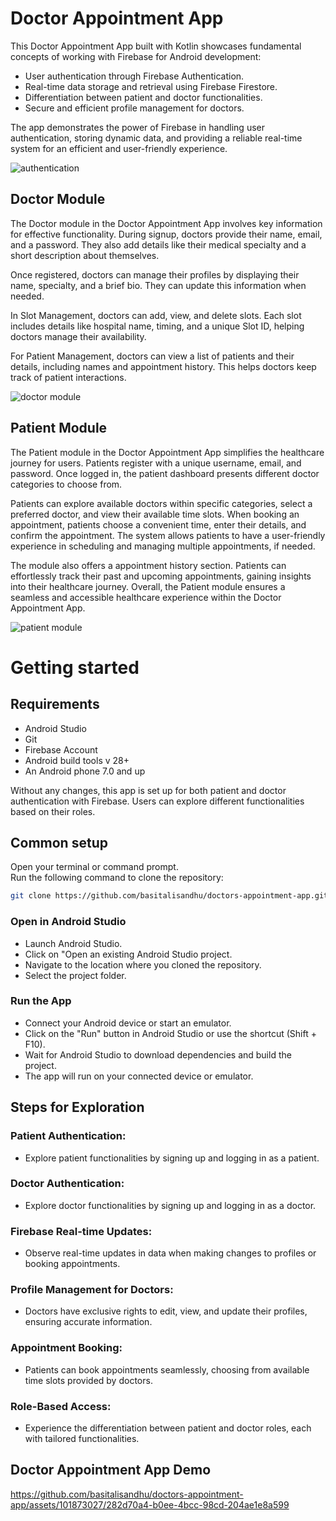 # Doctor Appointment App

This Doctor Appointment App built with Kotlin showcases fundamental concepts of working with Firebase for Android development:

- User authentication through Firebase Authentication.<br>
- Real-time data storage and retrieval using Firebase Firestore.<br>
- Differentiation between patient and doctor functionalities.<br>
- Secure and efficient profile management for doctors.<br>

The app demonstrates the power of Firebase in handling user authentication, storing dynamic data, and providing a reliable real-time system for an efficient and user-friendly experience.

![authentication](https://github.com/basitalisandhu/doctors-appointment-app/assets/101873027/5c61e1ac-84aa-475d-b7f6-567ad1876562)

## Doctor Module 

The Doctor module in the Doctor Appointment App involves key information for effective functionality. During signup, doctors provide their name, email, and a password. They also add details like their medical specialty and a short description about themselves.

Once registered, doctors can manage their profiles by displaying their name, specialty, and a brief bio. They can update this information when needed.

In Slot Management, doctors can add, view, and delete slots. Each slot includes details like hospital name, timing, and a unique Slot ID, helping doctors manage their availability.

For Patient Management, doctors can view a list of patients and their details, including names and appointment history. This helps doctors keep track of patient interactions.


![doctor module](https://github.com/basitalisandhu/doctors-appointment-app/assets/101873027/6ad40980-790d-4b82-8731-469204d539d2)

## Patient Module 

The Patient module in the Doctor Appointment App simplifies the healthcare journey for users. Patients register with a unique username, email, and password. Once logged in, the patient dashboard presents different doctor categories to choose from.

Patients can explore available doctors within specific categories, select a preferred doctor, and view their available time slots. When booking an appointment, patients choose a convenient time, enter their details, and confirm the appointment. The system allows patients to have a user-friendly experience in scheduling and managing multiple appointments, if needed.

The module also offers a appointment history section. Patients can effortlessly track their past and upcoming appointments, gaining insights into their healthcare journey. Overall, the Patient module ensures a seamless and accessible healthcare experience within the Doctor Appointment App.


![patient module](https://github.com/basitalisandhu/doctors-appointment-app/assets/101873027/ecaadf3f-bb21-4076-b331-712022798352)

# Getting started

## Requirements

- Android Studio<bar>
- Git<bar>
- Firebase Account<bar>
- Android build tools v 28+<bar>
- An Android phone 7.0 and up<bar>

Without any changes, this app is set up for both patient and doctor authentication with Firebase. Users can explore different functionalities based on their roles.

## Common setup

Open your terminal or command prompt.<br>
Run the following command to clone the repository:<br>
```bash
git clone https://github.com/basitalisandhu/doctors-appointment-app.git
```
### Open in Android Studio

- Launch Android Studio.<br>
- Click on "Open an existing Android Studio project.<br>
- Navigate to the location where you cloned the repository.<br>
- Select the project folder.<br>

### Run the App

- Connect your Android device or start an emulator.<br>
- Click on the "Run" button in Android Studio or use the shortcut (Shift + F10).<br>
- Wait for Android Studio to download dependencies and build the project.<br>
- The app will run on your connected device or emulator.<br>

## Steps for Exploration

### Patient Authentication:
- Explore patient functionalities by signing up and logging in as a patient.<br>

### Doctor Authentication:
- Explore doctor functionalities by signing up and logging in as a doctor.<br>
### Firebase Real-time Updates:
- Observe real-time updates in data when making changes to profiles or booking appointments.<br>

### Profile Management for Doctors:
- Doctors have exclusive rights to edit, view, and update their profiles, ensuring accurate information.<br>

### Appointment Booking:
- Patients can book appointments seamlessly, choosing from available time slots provided by doctors.<br>

### Role-Based Access:
- Experience the differentiation between patient and doctor roles, each with tailored functionalities.<br>

## Doctor Appointment App Demo

https://github.com/basitalisandhu/doctors-appointment-app/assets/101873027/282d70a4-b0ee-4bcc-98cd-204ae1e8a599


